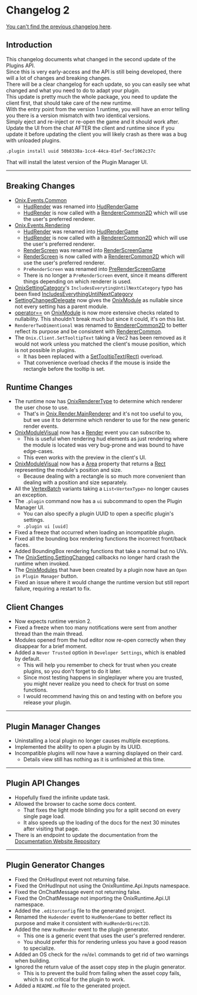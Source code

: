 ﻿# Changelog 2
[You can't find the previous changelog here](https://plugin.onixclient.com/docs/1/guide/changelog.html).

## Introduction
This changelog documents what changed in the second update of the Plugins API.<br>
Since this is very early-access and the API is still being developed, there will a lot of changes and breaking changes.<br>
There will be a clear changelog for each update, so you can easily see what changed and what you need to do to adapt your plugin.<br>
This update is pretty much the whole package, you need to update the client first, that should take care of the new runtime.<br>
With the entry point from the version 1 runtime, you will have an error telling you there is a version mismatch with two identical versions.<br>
Simply eject and re-inject or re-open the game and it should work after.
Update the UI from the chat AFTER the client and runtime since if you update it before updating the client you will likely crash as there was a bug with unloaded plugins.
```
.plugin install uuid 50b8338a-1cc4-44ca-81ef-5ecf1062c37c
```
That will install the latest version of the Plugin Manager UI.<br>

---

## Breaking Changes
- [Onix.Events.Common](xref:OnixRuntime.Api.Events.OnixEvents.Common)
  - [HudRender](xref:OnixRuntime.Api.Events.OnixEventCommon.HudRender) was renamed into [HudRenderGame](xref:OnixRuntime.Api.Events.OnixEventCommon.HudRenderGame)
  - [HudRender](xref:OnixRuntime.Api.Events.OnixEventCommon.HudRender) is now called with a [RendererCommon2D](xref:OnixRuntime.Api.Rendering.RendererCommon2D) which will use the user's preferred renderer.
- [Onix.Events.Rendering](xref:OnixRuntime.Api.Events.OnixEvents.Rendering)
  - [HudRender](xref:OnixRuntime.Api.Events.OnixEventRendering.HudRender) was renamed into [HudRenderGame](xref:OnixRuntime.Api.Events.OnixEventRendering.HudRenderGame)
  - [HudRender](xref:OnixRuntime.Api.Events.OnixEventRendering.HudRender) is now called with a [RendererCommon2D](xref:OnixRuntime.Api.Rendering.RendererCommon2D) which will use the user's preferred renderer.
  - [RenderScreen](xref:OnixRuntime.Api.Events.OnixEventRendering.RenderScreen) was renamed into [RenderScreenGame](xref:OnixRuntime.Api.Events.OnixEventRendering.RenderScreenGame)
  - [RenderScreen](xref:OnixRuntime.Api.Events.OnixEventRendering.RenderScreen) is now called with a [RendererCommon2D](xref:OnixRuntime.Api.Rendering.RendererCommon2D) which will use the user's preferred renderer.
  - `PreRenderScreen` was renamed into [PreRenderScreenGame](xref:OnixRuntime.Api.Events.OnixEventRendering.PreRenderScreenGame)
  - There is no longer a `PreRenderScreen` event, since it means different things depending on which renderer is used.
- [OnixSettingCategory](xref:OnixRuntime.Api.OnixClient.Settings.OnixSettingCategory)'s `IncludesEverytingUntilNextCategory` typo has been fixed [IncludesEverythingUntilNextCategory](xref:OnixRuntime.Api.OnixClient.Settings.OnixSettingCategory.IncludesEverythingUntilNextCategory)
- [SettingChangedDelegate](xref:OnixRuntime.Api.OnixClient.OnixSetting.SettingChangedDelegate) now gives the [OnixModule](xref:OnixRuntime.Api.OnixClient.OnixModule) as nullable since not every setting has a parent module.
- [operator==](xref:OnixRuntime.Api.OnixClient.OnixModule.op_Equality) on [OnixModule](xref:OnixRuntime.Api.OnixClient.OnixModule) is now more extensive checks related to nullability. This shouldn't break much but since it could, it's on this list.
- `RendererTwoDimentional` was renamed to [RendererCommon2D](xref:OnixRuntime.Api.Rendering.RendererCommon2D) to better reflect its purpose and be consistent with [RendererCommon](xref:OnixRuntime.Api.Rendering.RendererCommon2D).
- The `Onix.Client.SetTooltipText` taking a Vec2 has been removed as it would not work unless you matched the client's mouse position, which is not possible in plugins. 
  - It has been replaced with a [SetTooltipText(Rect)](xref:OnixRuntime.Api.OnixClientThings.SetTooltipText) overload.
  - That convenience overload checks if the mouse is inside the rectangle before the tooltip is set.

## Runtime Changes
- The runtime now has [OnixRendererType](xref:OnixRuntime.Api.Rendering.OnixRendererType) to determine which renderer the user chose to use.
  - That's in [Onix.Render.MainRenderer](xref:OnixRuntime.Api.Rendering.RenderContexes.MainRenderer) and it's not too useful to you, but we use it to determine which renderer to use for the new generic render events.
- [OnixModuleVisual](xref:OnixRuntime.Api.OnixClient.OnixModuleVisual) now has a [Render](xref:OnixRuntime.Api.OnixClient.OnixModuleVisual.Render) event you can subscribe to.
  - This is useful when rendering hud elements as just rendering where the module is located was very bug-prone and was bound to have edge-cases.
  - This even works with the preview in the client's UI.
- [OnixModuleVisual](xref:OnixRuntime.Api.OnixClient.OnixModuleVisual) now has a [Area](xref:OnixRuntime.Api.OnixClient.OnixModuleVisual.Area) property that returns a [Rect](xref:OnixRuntime.Api.Maths.Rect) representing the module's position and size.
  - Because dealing with a rectangle is so much more convenient than dealing with a position and size separately.
- All the [VertexBatch](xref:OnixRuntime.Api.Rendering.GameMeshBuilder.VertexBatch) variants taking a `List<VertexType>` no longer causes an exception.
- The `.plugin` command now has a `ui` subcommand to open the Plugin Manager UI.
  - You can also specify a plugin UUID to open a specific plugin's settings.
  - `.plugin ui [uuid]`
- Fixed a freeze that occurred when loading an incompatible plugin.
- Fixed all the bounding box rendering functions the incorrect front/back faces.
- Added BoundingBox rendering functions that take a normal but no UVs.
- The [OnixSetting.SettingChanged](xref:OnixRuntime.Api.OnixClient.OnixSetting.SettingChangedDelegate) callbacks no longer hard crash the runtime when invoked.
- The [OnixModules](xref:OnixRuntime.Api.OnixClient.OnixModule) that have been created by a plugin now have an `Open in Plugin Manager` button.
- Fixed an issue where it would change the runtime version but still report failure, requiring a restart to fix.

## Client Changes
- Now expects runtime version 2.
- Fixed a freeze when too many notifications were sent from another thread than the main thread.
- Modules opened from the hud editor now re-open correctly when they disappear for a brief moment.
- Added a `Never Trusted` option in `Developer Settings`, which is enabled by default.
  - This will help you remember to check for trust when you create plugins, so you don't forget to do it later.
  - Since most testing happens in singleplayer where you are trusted, you might never realize you need to check for trust on some functions.
  - I would recommend having this on and testing with on before you release your plugin.
---

## Plugin Manager Changes
- Uninstalling a local plugin no longer causes multiple exceptions.
- Implemented the ability to open a plugin by its UUID.
- Incompatible plugins will now have a warning displayed on their card.
  - Details view still has nothing as it is unfinished at this time.
---

## Plugin API Changes
- Hopefully fixed the infinite update task.
- Allowed the browser to cache some docs content.
  - That fixes the light mode blinding you for a split second on every single page load.
  - It also speeds up the loading of the docs for the next 30 minutes after visiting that page.
- There is an endpoint to update the documentation from the [Documentation Website Repository](https://github.com/OnixClient-Plugins/OnixRuntimeDocs)
---

## Plugin Generator Changes
- Fixed the OnHudInput event not returning false.
- Fixed the OnHudInput not using the OnixRuntime.Api.Inputs namespace.
- Fixed the OnChatMessage event not returning false.
- Fixed the OnChatMessage not importing the OnixRuntime.Api.UI namespace.
- Added the `.editorconfig` file to the generated project.
- Renamed the `Hudender` event to `HudRenderGame` to better reflect its purpose and make it consistent with `HudRenderDirect2D`.
- Added the new `HudRender` event to the plugin generator.
  - This one is a generic event that uses the user's preferred renderer.
  - You should prefer this for rendering unless you have a good reason to specialize.
- Added an OS check for the `rm`/`del` commands to get rid of two warnings when building.
- Ignored the return value of the asset copy step in the plugin generator.
  - This is to prevent the build from failing when the asset copy fails, which is not critical for the plugin to work.
- Added a `README.md` file to the generated project.
